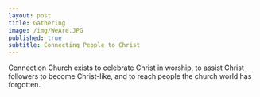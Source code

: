```yaml
---
layout: post
title: Gathering
image: /img/WeAre.JPG
published: true
subtitle: Connecting People to Christ
---
```

Connection Church exists to celebrate Christ in worship, to assist Christ followers to become Christ-like, and to reach people the church world has forgotten.
